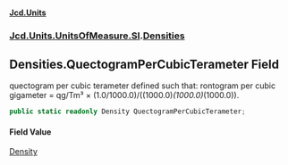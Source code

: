 #### [Jcd.Units](index.md 'index')

### [Jcd.Units.UnitsOfMeasure.SI](Jcd.Units.UnitsOfMeasure.SI.md 'Jcd.Units.UnitsOfMeasure.SI').[Densities](Densities.md 'Jcd.Units.UnitsOfMeasure.SI.Densities')

## Densities.QuectogramPerCubicTerameter Field

quectogram per cubic terameter defined such that: rontogram per cubic gigameter = qg/Tm³ ×
(1.0/1000.0)/((1000.0)*(1000.0)*(1000.0)).

```csharp
public static readonly Density QuectogramPerCubicTerameter;
```

#### Field Value

[Density](Density.md 'Jcd.Units.UnitTypes.Density')